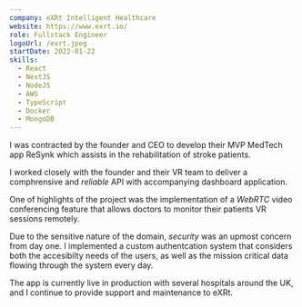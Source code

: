 ```yaml
---
company: eXRt Intelligent Healthcare
website: https://www.exrt.io/
role: Fullstack Engineer
logoUrl: /exrt.jpeg
startDate: 2022-01-22
skills:
  - React
  - NextJS
  - NodeJS
  - AWS
  - TypeScript
  - Docker
  - MongoDB
---
```


I was contracted by the founder and CEO to develop their MVP MedTech app ReSynk which assists in the rehabilitation of stroke patients.

I worked closely with the founder and their VR team to deliver a comphrensive and _reliable_ API with accompanying dashboard application.

One of highlights of the project was the implementation of a _WebRTC_ video conferencing feature that allows doctors to monitor their patients VR sessions remotely.

Due to the sensitive nature of the domain, _security_ was an upmost concern from day one. I implemented a custom authentcation system that considers both the accesibilty needs of the users, as well as the mission critical data flowing through the system every day.

The app is currently live in production with several hospitals around the UK, and I continue to provide support and maintenance to eXRt.

<!-- PREVIEW_END -->
